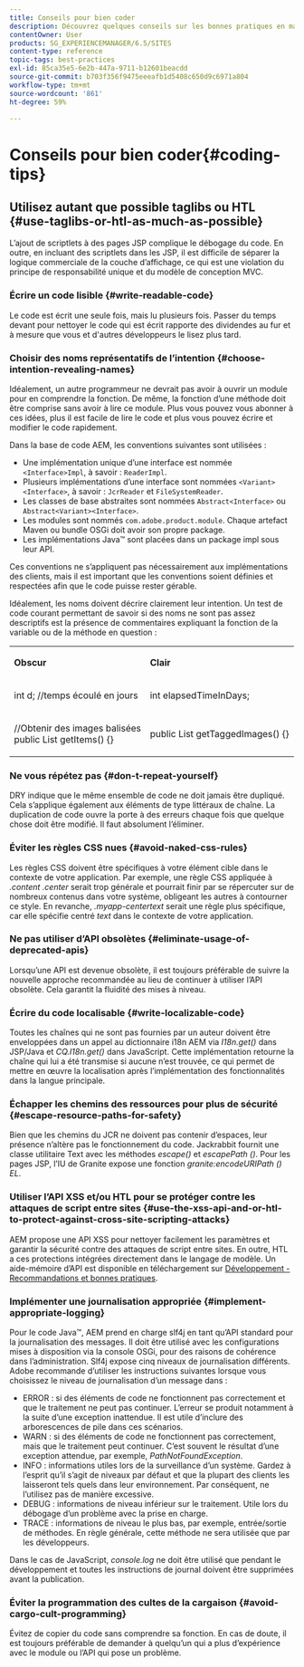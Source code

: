 ```yaml
---
title: Conseils pour bien coder
description: Découvrez quelques conseils sur les bonnes pratiques en matière de codage dans Adobe Experience Manager.
contentOwner: User
products: SG_EXPERIENCEMANAGER/6.5/SITES
content-type: reference
topic-tags: best-practices
exl-id: 85ca35e5-6e2b-447a-9711-b12601beacdd
source-git-commit: b703f356f9475eeeafb1d5408c650d9c6971a804
workflow-type: tm+mt
source-wordcount: '861'
ht-degree: 59%

---
```


# Conseils pour bien coder{#coding-tips}

## Utilisez autant que possible taglibs ou HTL {#use-taglibs-or-htl-as-much-as-possible}

L’ajout de scriptlets à des pages JSP complique le débogage du code. En outre, en incluant des scriptlets dans les JSP, il est difficile de séparer la logique commerciale de la couche d’affichage, ce qui est une violation du principe de responsabilité unique et du modèle de conception MVC.

### Écrire un code lisible {#write-readable-code}

Le code est écrit une seule fois, mais lu plusieurs fois. Passer du temps devant pour nettoyer le code qui est écrit rapporte des dividendes au fur et à mesure que vous et d&#39;autres développeurs le lisez plus tard.

### Choisir des noms représentatifs de l’intention {#choose-intention-revealing-names}

Idéalement, un autre programmeur ne devrait pas avoir à ouvrir un module pour en comprendre la fonction. De même, la fonction d’une méthode doit être comprise sans avoir à lire ce module. Plus vous pouvez vous abonner à ces idées, plus il est facile de lire le code et plus vous pouvez écrire et modifier le code rapidement.

Dans la base de code AEM, les conventions suivantes sont utilisées :


* Une implémentation unique d’une interface est nommée `<Interface>Impl`, à savoir : `ReaderImpl`.
* Plusieurs implémentations d’une interface sont nommées `<Variant><Interface>`, à savoir : `JcrReader` et `FileSystemReader`.
* Les classes de base abstraites sont nommées `Abstract<Interface>` ou `Abstract<Variant><Interface>`.
* Les modules sont nommés `com.adobe.product.module`. Chaque artefact Maven ou bundle OSGi doit avoir son propre package.
* Les implémentations Java™ sont placées dans un package impl sous leur API.


Ces conventions ne s’appliquent pas nécessairement aux implémentations des clients, mais il est important que les conventions soient définies et respectées afin que le code puisse rester gérable.

Idéalement, les noms doivent décrire clairement leur intention. Un test de code courant permettant de savoir si des noms ne sont pas assez descriptifs est la présence de commentaires expliquant la fonction de la variable ou de la méthode en question :

<table>
 <tbody>
  <tr>
   <td><p><strong>Obscur</strong></p> </td>
   <td><p><strong>Clair</strong></p> </td>
  </tr>
  <tr>
   <td><p>int d; //temps écoulé en jours</p> </td>
   <td><p>int elapsedTimeInDays;</p> </td>
  </tr>
  <tr>
   <td><p>//Obtenir des images balisées<br /> public List getItems() {}</p> </td>
   <td><p>public List getTaggedImages() {}</p> </td>
  </tr>
 </tbody>
</table>

### Ne vous répétez pas  {#don-t-repeat-yourself}

DRY indique que le même ensemble de code ne doit jamais être dupliqué. Cela s’applique également aux éléments de type littéraux de chaîne. La duplication de code ouvre la porte à des erreurs chaque fois que quelque chose doit être modifié. Il faut absolument l’éliminer.

### Éviter les règles CSS nues {#avoid-naked-css-rules}

Les règles CSS doivent être spécifiques à votre élément cible dans le contexte de votre application. Par exemple, une règle CSS appliquée à *.content .center* serait trop générale et pourrait finir par se répercuter sur de nombreux contenus dans votre système, obligeant les autres à contourner ce style. En revanche, *.myapp-centertext* serait une règle plus spécifique, car elle spécifie centré *text* dans le contexte de votre application.

### Ne pas utiliser d’API obsolètes {#eliminate-usage-of-deprecated-apis}

Lorsqu’une API est devenue obsolète, il est toujours préférable de suivre la nouvelle approche recommandée au lieu de continuer à utiliser l’API obsolète. Cela garantit la fluidité des mises à niveau.

### Écrire du code localisable {#write-localizable-code}

Toutes les chaînes qui ne sont pas fournies par un auteur doivent être enveloppées dans un appel au dictionnaire i18n AEM via *I18n.get()* dans JSP/Java et *CQ.I18n.get()* dans JavaScript. Cette implémentation retourne la chaîne qui lui a été transmise si aucune n’est trouvée, ce qui permet de mettre en œuvre la localisation après l’implémentation des fonctionnalités dans la langue principale.

### Échapper les chemins des ressources pour plus de sécurité {#escape-resource-paths-for-safety}

Bien que les chemins du JCR ne doivent pas contenir d’espaces, leur présence n’altère pas le fonctionnement du code. Jackrabbit fournit une classe utilitaire Text avec les méthodes *escape()* et *escapePath ()*. Pour les pages JSP, l’IU de Granite expose une fonction *granite:encodeURIPath () EL*.

### Utiliser l’API XSS et/ou HTL pour se protéger contre les attaques de script entre sites {#use-the-xss-api-and-or-htl-to-protect-against-cross-site-scripting-attacks}

AEM propose une API XSS pour nettoyer facilement les paramètres et garantir la sécurité contre des attaques de script entre sites. En outre, HTL a ces protections intégrées directement dans le langage de modèle. Un aide-mémoire d’API est disponible en téléchargement sur [Développement - Recommandations et bonnes pratiques](/help/sites-developing/dev-guidelines-bestpractices.md).

### Implémenter une journalisation appropriée {#implement-appropriate-logging}

Pour le code Java™, AEM prend en charge slf4j en tant qu’API standard pour la journalisation des messages. Il doit être utilisé avec les configurations mises à disposition via la console OSGi, pour des raisons de cohérence dans l’administration. Slf4j expose cinq niveaux de journalisation différents. Adobe recommande d’utiliser les instructions suivantes lorsque vous choisissez le niveau de journalisation d’un message dans :

* ERROR : si des éléments de code ne fonctionnent pas correctement et que le traitement ne peut pas continuer. L’erreur se produit notamment à la suite d’une exception inattendue. Il est utile d’inclure des arborescences de pile dans ces scénarios.
* WARN : si des éléments de code ne fonctionnent pas correctement, mais que le traitement peut continuer. C’est souvent le résultat d’une exception attendue, par exemple, *PathNotFoundException*.
* INFO : informations utiles lors de la surveillance d’un système. Gardez à l’esprit qu’il s’agit de niveaux par défaut et que la plupart des clients les laisseront tels quels dans leur environnement. Par conséquent, ne l’utilisez pas de manière excessive.
* DEBUG : informations de niveau inférieur sur le traitement. Utile lors du débogage d’un problème avec la prise en charge.
* TRACE : informations de niveau le plus bas, par exemple, entrée/sortie de méthodes. En règle générale, cette méthode ne sera utilisée que par les développeurs.

Dans le cas de JavaScript, *console.log* ne doit être utilisé que pendant le développement et toutes les instructions de journal doivent être supprimées avant la publication.

### Éviter la programmation des cultes de la cargaison {#avoid-cargo-cult-programming}

Évitez de copier du code sans comprendre sa fonction. En cas de doute, il est toujours préférable de demander à quelqu’un qui a plus d’expérience avec le module ou l’API qui pose un problème.

